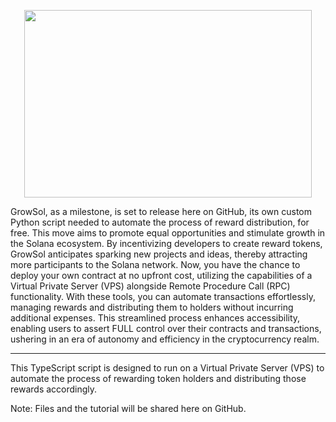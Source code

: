 <p align="center">
  <img width="460" height="300" src="https://ibb.co/x7k9vSL">
</p>


GrowSol, as a milestone, is set to release here on GitHub, its own custom Python script needed to automate the process of reward distribution, for free. 
This move aims to promote equal opportunities and stimulate growth in the Solana ecosystem. 
By incentivizing developers to create reward tokens, GrowSol anticipates sparking new projects and ideas, thereby attracting more participants to the Solana network.
Now, you have the chance to deploy your own contract at no upfront cost, utilizing the capabilities of a Virtual Private Server (VPS) alongside Remote Procedure Call (RPC) functionality. 
With these tools, you can automate transactions effortlessly, managing rewards and distributing them to holders without incurring additional expenses. 
This streamlined process enhances accessibility, enabling users to assert FULL control over their contracts and transactions, ushering in an era of autonomy and efficiency in the cryptocurrency realm.

--------------------------------


This TypeScript script is designed to run on a Virtual Private Server (VPS) to automate the process of rewarding token holders and distributing those rewards accordingly.

Note: Files and the tutorial will be shared here on GitHub.
